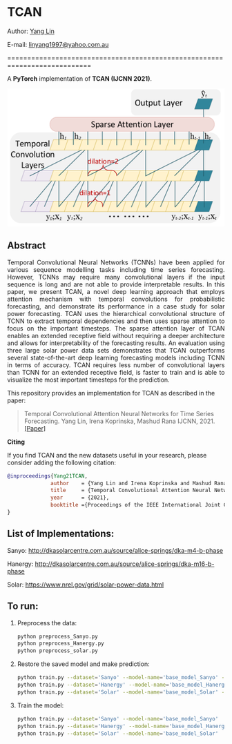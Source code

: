 # TCAN

Author: [Yang Lin](https://yanglin1997.github.io/)

E-mail: linyang1997@yahoo.com.au

===========================================================================

A **PyTorch** implementation of **TCAN (IJCNN 2021)**.

<div style="text-align:center"><img src ="TCAN.jpg" ,width=100/></div>

## Abstract
<p align="justify">
Temporal Convolutional Neural Networks (TCNNs) have been applied for various sequence modelling tasks including time series forecasting. However, TCNNs may require many convolutional layers if the input sequence is long and are not able to provide interpretable results. In this paper, we present TCAN, a novel deep learning approach that employs attention mechanism with temporal convolutions for probabilistic forecasting, and demonstrate its performance in a case study for solar power forecasting. TCAN uses the hierarchical convolutional structure of TCNN to extract temporal dependencies and then uses sparse attention to focus on the important timesteps. The sparse attention layer of TCAN enables an extended receptive field without requiring a deeper architecture and allows for interpretability of the forecasting results. An evaluation using three large solar power data sets demonstrates that TCAN outperforms several state-of-the-art deep learning forecasting models including TCNN in terms of accuracy. TCAN requires less number of convolutional layers than TCNN for an extended receptive field, is faster to train and is able to visualize the most important timesteps for the prediction.</p>

This repository provides an implementation for TCAN as described in the paper:

> Temporal Convolutional Attention Neural Networks for Time Series Forecasting.
> Yang Lin, Irena Koprinska, Mashud Rana
> IJCNN, 2021.
> [[Paper]](https://www.researchgate.net/profile/Yang-Lin-27/publication/354797495_Temporal_Convolutional_Attention_Neural_Networks_for_Time_Series_Forecasting/links/61558599ab3c1324134c8883/Temporal-Convolutional-Attention-Neural-Networks-for-Time-Series-Forecasting.pdf)

**Citing**

If you find TCAN and the new datasets useful in your research, please consider adding the following citation:

```bibtex
@inproceedings{Yang21TCAN,
              author    = {Yang Lin and Irena Koprinska and Mashud Rana},
              title     = {Temporal Convolutional Attention Neural Networks for Time Series Forecasting},
              year      = {2021},
              booktitle ={Proceedings of the IEEE International Joint Conference on Neural Networks (IJCNN)},
}
```

## List of Implementations:

Sanyo: http://dkasolarcentre.com.au/source/alice-springs/dka-m4-b-phase

Hanergy: http://dkasolarcentre.com.au/source/alice-springs/dka-m16-b-phase

Solar: https://www.nrel.gov/grid/solar-power-data.html



## To run:

1. Preprocess the data:
  
   ```bash
   python preprocess_Sanyo.py
   python preprocess_Hanergy.py
   python preprocess_solar.py
   ```

2. Restore the saved model and make prediction:
   
   ```bash
   python train.py --dataset='Sanyo' --model-name='base_model_Sanyo' --restore-file='best'
   python train.py --dataset='Hanergy' --model-name='base_model_Hanergy' --restore-file='best'
   python train.py --dataset='Solar' --model-name='base_model_Solar' --restore-file='best'
   ```

3. Train the model:
  
   ```bash
   python train.py --dataset='Sanyo' --model-name='base_model_Sanyo' 
   python train.py --dataset='Hanergy' --model-name='base_model_Hanergy'
   python train.py --dataset='Solar' --model-name='base_model_Solar' 
   ```
